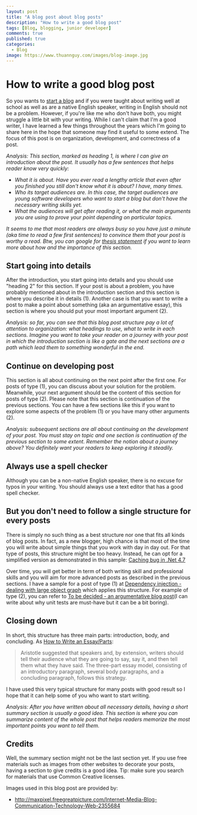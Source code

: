 ```yaml
---
layout: post
title: "A blog post about blog posts"
description: "How to write a good blog post"
tags: [Blog, blogging, junior developer]
comments: true
published: true
categories:
  - Blog
image: https://www.thuannguy.com/images/blog-image.jpg
---
```

# How to write a good blog post

So you wants to [start a blog](https://www.thuannguy.com/blog/2017/09/10/how-to-start-a-blog/) and if you were taught about writing well at school as well as are a native English speaker, writing in English should not be a problem. However, if you're like me who don't have both, you might struggle a little bit with your writing. While I can't claim that I'm a good writer, I have learned a few things throughout the years which I'm going to share here in the hope that someone may find it useful to some extend. The focus of this post is on organization, development, and correctness of a post.

*Analysis: This section, marked as heading 1, is where I can give an introduction about the post. It usually has a few sentences that helps reader know very quickly:*

- *What it is about. Have you ever read a lengthy article that even after you finished you still don't know what it is about? I have, many times.*
- *Who its target audiences are. In this case, the target audiences are young software developers who want to start a blog but don't have the necessary writing skills yet.*
- *What the audiences will get after reading it, or what the main arguments you are using to prove your point depending on particular topics.*

*It seems to me that most readers are always busy so you have just a minute (aka time to read a few first sentences) to convince them that your post is worthy a read. Btw, you can google for [thesis statement](https://en.wikipedia.org/wiki/Thesis_statement) if you want to learn more about how and the importance of this section.*

## Start going into details

After the introduction, you start going into details and you should use "heading 2" for this section. If your post is about a problem, you have probably mentioned about in the introduction section and this section is where you describe it in details (1). Another case is that you want to write a post to make a point about something (aka an argumentative essay), this section is where you should put your most important argument (2).

*Analysis: so far, you can see that this blog post structure pay a lot of attention to organization: what headings to use, what to write in each sections. Imagine you want to take your reader on a journey with your post in which the introduction section is like a gate and the next sections are a path which lead them to something wonderful in the end.*

## Continue on developing post

This section is all about continuing on the next point after the first one. For posts of type (1), you can discuss about your solution for the problem. Meanwhile, your next argument should be the content of this section for posts of type (2). Please note that this section is continuation of the previous sections. You can have a few sections like this if you want to explore some aspects of the problem (1) or you have many other arguments (2).

*Analysis: subsequent sections are all about continuing on the development of your post. You must stay on topic and one section is continuation of the previous section to some extent. Remember the notion about a journey above? You definitely want your readers to keep exploring it steadily.*

## Always use a spell checker

Although you can be a non-native English speaker, there is no excuse for typos in your writing. You should always use a text editor that has a good spell checker.

## But you don't need to follow a single structure for every posts

There is simply no such thing as a best structure nor one that fits all kinds of blog posts. In fact, as a new blogger, high chance is that most of the time you will write about simple things that you work with day in day out. For that type of posts, this structure might be too heavy. Instead, he can opt for a simplified version as demonstrated in this sample: [Caching bug in .Net 4.7](https://www.thuannguy.com/blog/2017/09/18/Caching-bug-in-Net-4-7)

Over time, you will get better in term of both writing skill and professional skills and you will aim for more advanced posts as described in the previous sections. I have a sample for a post of type (1) at [Dependency injection - dealing with large object graph](https://www.thuannguy.com/blog/2017/07/21/Dependency-injection-dealing-with-large-object-graph-writing-analysis) which applies this structure. For example of type (2), you can refer to [To be decided - an argumentative blog post](https://www.thuannguy.com/blog/)(I can write about why unit tests are must-have but it can be a bit boring).

## Closing down

In short, this structure has three main parts: introduction, body, and concluding. As [How to Write an Essay/Parts](https://en.wikibooks.org/wiki/How_to_Write_an_Essay/Parts#Concluding_Paragraph):

> Aristotle suggested that speakers and, by extension, writers should tell their audience what they are going to say, say it, and then tell them what they have said. The three-part essay model, consisting of an introductory paragraph, several body paragraphs, and a concluding paragraph, follows this strategy.

I have used this very typical structure for many posts with good result so I hope that it can help some of you who want to start writing.

*Analysis: After you have written about all necessary details, having a short summary section is usually a good idea. This section is where you can summarize content of the whole post that helps readers memorize the most important points you want to tell them.*

## Credits

Well, the summary section might not be the last section yet. If you use free materials such as images from other websites to decorate your posts, having a section to give credits is a good idea. Tip: make sure you search for materials that use Common Creative licenses.

Images used in this blog post are provided by:

- http://maxpixel.freegreatpicture.com/Internet-Media-Blog-Communication-Technology-Web-2355684